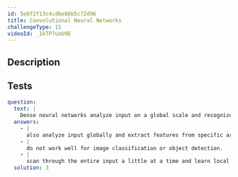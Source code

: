 ```yaml
---
id: 5e8f2f13c4cdbe86b5c72d96
title: Convolutional Neural Networks
challengeType: 11
videoId: _1kTP7uoU9E
---
```


## Description

<section id='description'>

</section>

## Tests

<section id='tests'>

```yml
question:
  text: |
    Dense neural networks analyze input on a global scale and recognize patterns in specific areas. Convolutional neural networks...:
  answers:
    - |
      also analyze input globally and extract features from specific areas.
    - |
      do not work well for image classification or object detection.
    - |
      scan through the entire input a little at a time and learn local patterns.
  solution: 3
```

</section>
